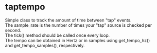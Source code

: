 # taptempo

Simple class to track the amount of time between "tap" events.<br>
The sample_rate is the number of times your "tap" source is checked per second.<br>
The tick() method should be called once every loop.<br>
The tempo can be obtained in Hertz or in samples using get_tempo_hz() and get_tempo_samples(), respectively.